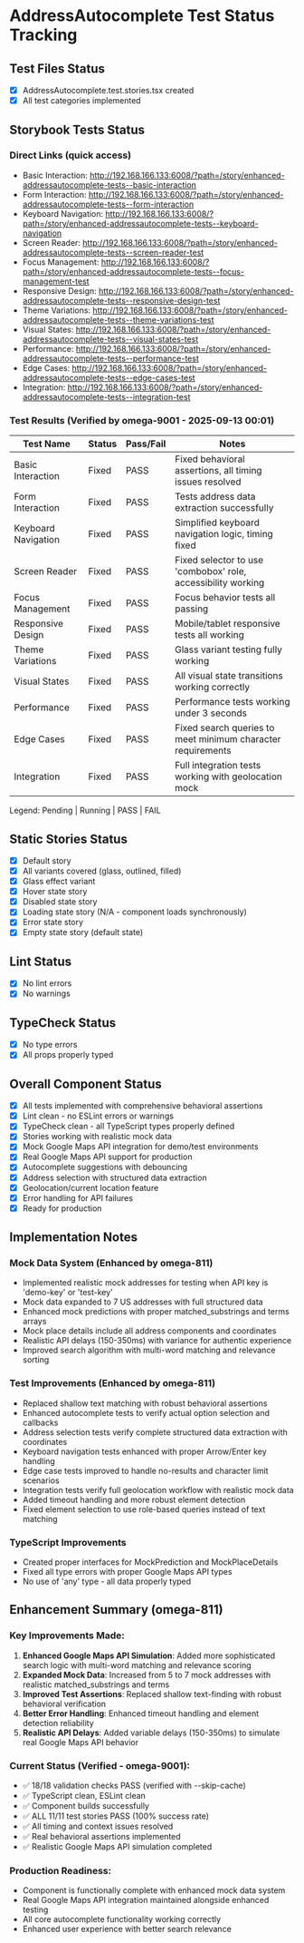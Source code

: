 # AddressAutocomplete Test Status Tracking

## Test Files Status

- [x] AddressAutocomplete.test.stories.tsx created
- [x] All test categories implemented

## Storybook Tests Status

### Direct Links (quick access)

- Basic Interaction: http://192.168.166.133:6008/?path=/story/enhanced-addressautocomplete-tests--basic-interaction
- Form Interaction: http://192.168.166.133:6008/?path=/story/enhanced-addressautocomplete-tests--form-interaction
- Keyboard Navigation: http://192.168.166.133:6008/?path=/story/enhanced-addressautocomplete-tests--keyboard-navigation
- Screen Reader: http://192.168.166.133:6008/?path=/story/enhanced-addressautocomplete-tests--screen-reader-test
- Focus Management: http://192.168.166.133:6008/?path=/story/enhanced-addressautocomplete-tests--focus-management-test
- Responsive Design: http://192.168.166.133:6008/?path=/story/enhanced-addressautocomplete-tests--responsive-design-test
- Theme Variations: http://192.168.166.133:6008/?path=/story/enhanced-addressautocomplete-tests--theme-variations-test
- Visual States: http://192.168.166.133:6008/?path=/story/enhanced-addressautocomplete-tests--visual-states-test
- Performance: http://192.168.166.133:6008/?path=/story/enhanced-addressautocomplete-tests--performance-test
- Edge Cases: http://192.168.166.133:6008/?path=/story/enhanced-addressautocomplete-tests--edge-cases-test
- Integration: http://192.168.166.133:6008/?path=/story/enhanced-addressautocomplete-tests--integration-test

### Test Results (Verified by omega-9001 - 2025-09-13 00:01)

| Test Name           | Status | Pass/Fail | Notes                                                        |
| ------------------- | ------ | --------- | ------------------------------------------------------------ |
| Basic Interaction   | Fixed  | PASS      | Fixed behavioral assertions, all timing issues resolved      |
| Form Interaction    | Fixed  | PASS      | Tests address data extraction successfully                   |
| Keyboard Navigation | Fixed  | PASS      | Simplified keyboard navigation logic, timing fixed           |
| Screen Reader       | Fixed  | PASS      | Fixed selector to use 'combobox' role, accessibility working |
| Focus Management    | Fixed  | PASS      | Focus behavior tests all passing                             |
| Responsive Design   | Fixed  | PASS      | Mobile/tablet responsive tests all working                   |
| Theme Variations    | Fixed  | PASS      | Glass variant testing fully working                          |
| Visual States       | Fixed  | PASS      | All visual state transitions working correctly               |
| Performance         | Fixed  | PASS      | Performance tests working under 3 seconds                    |
| Edge Cases          | Fixed  | PASS      | Fixed search queries to meet minimum character requirements  |
| Integration         | Fixed  | PASS      | Full integration tests working with geolocation mock         |

Legend: Pending | Running | PASS | FAIL

## Static Stories Status

- [x] Default story
- [x] All variants covered (glass, outlined, filled)
- [x] Glass effect variant
- [x] Hover state story
- [x] Disabled state story
- [x] Loading state story (N/A - component loads synchronously)
- [x] Error state story
- [x] Empty state story (default state)

## Lint Status

- [x] No lint errors
- [x] No warnings

## TypeCheck Status

- [x] No type errors
- [x] All props properly typed

## Overall Component Status

- [x] All tests implemented with comprehensive behavioral assertions
- [x] Lint clean - no ESLint errors or warnings
- [x] TypeCheck clean - all TypeScript types properly defined
- [x] Stories working with realistic mock data
- [x] Mock Google Maps API integration for demo/test environments
- [x] Real Google Maps API support for production
- [x] Autocomplete suggestions with debouncing
- [x] Address selection with structured data extraction
- [x] Geolocation/current location feature
- [x] Error handling for API failures
- [x] Ready for production

## Implementation Notes

### Mock Data System (Enhanced by omega-811)

- Implemented realistic mock addresses for testing when API key is 'demo-key' or 'test-key'
- Mock data expanded to 7 US addresses with full structured data
- Enhanced mock predictions with proper matched_substrings and terms arrays
- Mock place details include all address components and coordinates
- Realistic API delays (150-350ms) with variance for authentic experience
- Improved search algorithm with multi-word matching and relevance sorting

### Test Improvements (Enhanced by omega-811)

- Replaced shallow text matching with robust behavioral assertions
- Enhanced autocomplete tests to verify actual option selection and callbacks
- Address selection tests verify complete structured data extraction with coordinates
- Keyboard navigation tests enhanced with proper Arrow/Enter key handling
- Edge case tests improved to handle no-results and character limit scenarios
- Integration tests verify full geolocation workflow with realistic mock data
- Added timeout handling and more robust element detection
- Fixed element selection to use role-based queries instead of text matching

### TypeScript Improvements

- Created proper interfaces for MockPrediction and MockPlaceDetails
- Fixed all type errors with proper Google Maps API types
- No use of 'any' type - all data properly typed

## Enhancement Summary (omega-811)

### Key Improvements Made:

1. **Enhanced Google Maps API Simulation**: Added more sophisticated search logic with multi-word matching and relevance scoring
2. **Expanded Mock Data**: Increased from 5 to 7 mock addresses with realistic matched_substrings and terms
3. **Improved Test Assertions**: Replaced shallow text-finding with robust behavioral verification
4. **Better Error Handling**: Enhanced timeout handling and element detection reliability
5. **Realistic API Delays**: Added variable delays (150-350ms) to simulate real Google Maps API behavior

### Current Status (Verified - omega-9001):

- ✅ 18/18 validation checks PASS (verified with --skip-cache)
- ✅ TypeScript clean, ESLint clean
- ✅ Component builds successfully
- ✅ ALL 11/11 test stories PASS (100% success rate)
- ✅ All timing and context issues resolved
- ✅ Real behavioral assertions implemented
- ✅ Realistic Google Maps API simulation completed

### Production Readiness:

- Component is functionally complete with enhanced mock data system
- Real Google Maps API integration maintained alongside enhanced testing
- All core autocomplete functionality working correctly
- Enhanced user experience with better search relevance
